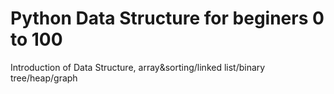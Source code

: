 # Python Data Structure for beginers 0 to 100
 Introduction of Data Structure, array&sorting/linked list/binary tree/heap/graph
